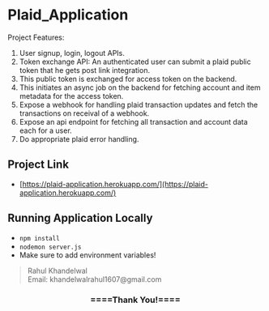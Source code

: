 # Plaid_Application

Project Features:
1) User signup, login, logout APIs.
2) Token exchange API: An authenticated user can submit a plaid public token that he gets post link integration.
3) This public token is exchanged for access token on the backend.
4) This initiates an async job on the backend for fetching account and item metadata for the access token.
5) Expose a webhook for handling plaid transaction updates and fetch the transactions on receival of a webhook.
6) Expose an api endpoint for fetching all transaction and account data each for a user.
7) Do appropriate plaid error handling.

## Project Link

- [https://plaid-application.herokuapp.com/](https://plaid-application.herokuapp.com/)

## Running Application Locally

- `npm install`
- `nodemon server.js`
- Make sure to add environment variables!


<blockquote>
  Rahul Khandelwal<br>
  Email: khandelwalrahul1607@gmail.com
</blockquote>

<div align="center">
    <h3>====Thank You!====</h3>
</div>
